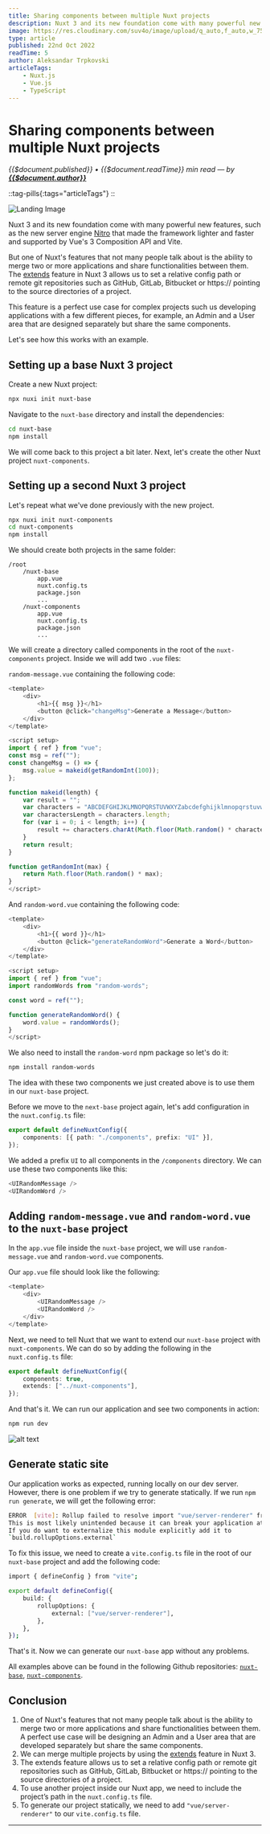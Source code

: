 ```yaml
---
title: Sharing components between multiple Nuxt projects
description: Nuxt 3 and its new foundation come with many powerful new features, such as the new server engine Nitro that made the framework lighter and faster and supported by Vue's 3 Composition API and Vite. But one of Nuxt's features that not many people talk about is the ability to merge two or more applications and share functionalities between them. The extends feature in Nuxt 3 allows us to set a relative config path or remote git repositories such as GitHub, GitLab, Bitbucket or https:// pointing to the source directories of a project. This feature is a perfect use case for complex projects such us developing applications with a few different pieces, for example, an Admin and a User area that are designed separately but share the same components.
image: https://res.cloudinary.com/suv4o/image/upload/q_auto,f_auto,w_750,e_sharpen:100/v1666399302/blog/nuxt-extends/nuxt-extends
type: article
published: 22nd Oct 2022
readTime: 5
author: Aleksandar Trpkovski
articleTags:
    - Nuxt.js
    - Vue.js
    - TypeScript
---
```


# Sharing components between multiple Nuxt projects

_{{$document.published}} • {{$document.readTime}} min read — by **[{{$document.author}}](/)**_

::tag-pills{:tags="articleTags"}
::

![Landing Image](https://res.cloudinary.com/suv4o/image/upload/q_auto,f_auto,w_750,e_sharpen:100/v1666399302/blog/nuxt-extends/nuxt-extends)

Nuxt 3 and its new foundation come with many powerful new features, such as the new server engine [Nitro](https://v3.nuxtjs.org/guide/concepts/server-engine/) that made the framework lighter and faster and supported by Vue's 3 Composition API and Vite.

But one of Nuxt's features that not many people talk about is the ability to merge two or more applications and share functionalities between them. The [extends](https://v3.nuxtjs.org/api/configuration/nuxt-config/#extends) feature in Nuxt 3 allows us to set a relative config path or remote git repositories such as GitHub, GitLab, Bitbucket or https:// pointing to the source directories of a project.

This feature is a perfect use case for complex projects such us developing applications with a few different pieces, for example, an Admin and a User area that are designed separately but share the same components.

Let's see how this works with an example.

## Setting up a base Nuxt 3 project

Create a new Nuxt project:

```bash
npx nuxi init nuxt-base
```

Navigate to the `nuxt-base` directory and install the dependencies:

```bash
cd nuxt-base
npm install
```

We will come back to this project a bit later. Next, let's create the other Nuxt project `nuxt-components`.

## Setting up a second Nuxt 3 project

Let's repeat what we've done previously with the new project.

```bash
npx nuxi init nuxt-components
cd nuxt-components
npm install
```

We should create both projects in the same folder:

```plain
/root
	/nuxt-base
		app.vue
		nuxt.config.ts
		package.json
		...
	/nuxt-components
		app.vue
		nuxt.config.ts
		package.json
		...
```

We will create a directory called components in the root of the `nuxt-components` project. Inside we will add two `.vue` files:

`random-message.vue` containing the following code:

```js
<template>
    <div>
        <h1>{{ msg }}</h1>
        <button @click="changeMsg">Generate a Message</button>
    </div>
</template>

<script setup>
import { ref } from "vue";
const msg = ref("");
const changeMsg = () => {
    msg.value = makeid(getRandomInt(100));
};

function makeid(length) {
    var result = "";
    var characters = "ABCDEFGHIJKLMNOPQRSTUVWXYZabcdefghijklmnopqrstuvwxyz0123456789";
    var charactersLength = characters.length;
    for (var i = 0; i < length; i++) {
        result += characters.charAt(Math.floor(Math.random() * charactersLength));
    }
    return result;
}

function getRandomInt(max) {
    return Math.floor(Math.random() * max);
}
</script>
```

And `random-word.vue` containing the following code:

```js
<template>
    <div>
        <h1>{{ word }}</h1>
        <button @click="generateRandomWord">Generate a Word</button>
    </div>
</template>

<script setup>
import { ref } from "vue";
import randomWords from "random-words";

const word = ref("");

function generateRandomWord() {
    word.value = randomWords();
}
</script>
```

We also need to install the `random-word` npm package so let's do it:

```bash
npm install random-words
```

The idea with these two components we just created above is to use them in our `nuxt-base` project.

Before we move to the `next-base` project again, let's add configuration in the `nuxt.config.ts` file:

```ts
export default defineNuxtConfig({
    components: [{ path: "./components", prefix: "UI" }],
});
```

We added a prefix `UI` to all components in the `/components` directory. We can use these two components like this:

```ts
<UIRandomMessage />
<UIRandomWord />
```

## Adding `random-message.vue` and `random-word.vue` to the `nuxt-base` project

In the `app.vue` file inside the `nuxt-base` project, we will use `random-message.vue` and `random-word.vue` components.

Our `app.vue` file should look like the following:

```js
<template>
    <div>
        <UIRandomMessage />
        <UIRandomWord />
    </div>
</template>
```

Next, we need to tell Nuxt that we want to extend our `nuxt-base` project with `nuxt-components`. We can do so by adding the following in the `nuxt.config.ts` file:

```ts
export default defineNuxtConfig({
    components: true,
    extends: ["../nuxt-components"],
});
```

And that's it. We can run our application and see two components in action:

```bash
npm run dev
```

![alt text](https://res.cloudinary.com/suv4o/image/upload/v1666403383/blog/nuxt-extends/nuxt-extends-640gif_ryloin)

## Generate static site

Our application works as expected, running locally on our dev server. However, there is one problem if we try to generate statically. If we run `npm run generate`, we will get the following error:

```bash
ERROR  [vite]: Rollup failed to resolve import "vue/server-renderer" from "../nuxt-components/components/random-message.vue".
This is most likely unintended because it can break your application at runtime.
If you do want to externalize this module explicitly add it to
`build.rollupOptions.external`
```

To fix this issue, we need to create a `vite.config.ts` file in the root of our `nuxt-base` project and add the following code:

```bash
import { defineConfig } from "vite";

export default defineConfig({
    build: {
        rollupOptions: {
            external: ["vue/server-renderer"],
        },
    },
});
```

That's it. Now we can generate our `nuxt-base` app without any problems.

All examples above can be found in the following Github repositories: [`nuxt-base`](https://github.com/Suv4o/nuxt-extends-example), [`nuxt-components`](https://github.com/Suv4o/nuxt-component-generate-message).

## Conclusion

1. One of Nuxt's features that not many people talk about is the ability to merge two or more applications and share functionalities between them. A perfect use case will be designing an Admin and a User area that are developed separately but share the same components.
2. We can merge multiple projects by using the [extends](https://v3.nuxtjs.org/api/configuration/nuxt-config/#extends) feature in Nuxt 3.
3. The extends feature allows us to set a relative config path or remote git repositories such as GitHub, GitLab, Bitbucket or https:// pointing to the source directories of a project.
4. To use another project inside our Nuxt app, we need to include the project’s path in the `nuxt.config.ts` file.
5. To generate our project statically, we need to add `"vue/server-renderer"` to our `vite.config.ts` file.

---
